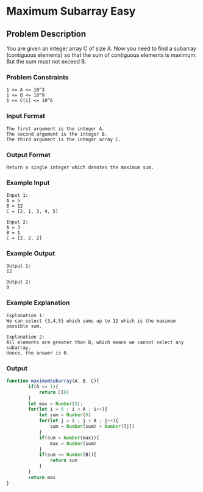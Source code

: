 # Maximum Subarray Easy

## Problem Description
You are given an integer array C of size A. Now you need to find a subarray (contiguous elements) so that the sum of contiguous elements is maximum.
But the sum must not exceed B.

### Problem Constraints
````
1 <= A <= 10^3
1 <= B <= 10^9
1 <= C[i] <= 10^6
````

### Input Format
````
The first argument is the integer A.
The second argument is the integer B.
The third argument is the integer array C.
````

### Output Format
````
Return a single integer which denotes the maximum sum.
````

### Example Input
````
Input 1:
A = 5
B = 12
C = [2, 1, 3, 4, 5]

Input 2:
A = 3
B = 1
C = [2, 2, 2]
````

### Example Output
````
Output 1:
12

Output 2:
0
````

### Example Explanation
````
Explanation 1:
We can select {3,4,5} which sums up to 12 which is the maximum possible sum.

Explanation 2:
All elements are greater than B, which means we cannot select any subarray.
Hence, the answer is 0.
````

### Output

``` javascript showLineNumbers copy filename="JavaScript"
function maximumSubarray(A, B, C){
        if(A == 1){
            return C[0]
        }
        let max = Number(0);
        for(let i = 0 ; i < A ; i++){
            let sum = Number(0)
            for(let j = i ; j < A ; j++){
                sum = Number(sum) + Number([j])
            }
            if(sum > Number(max)){
                max = Number(sum)
            }
            if(sum == Number(B)){
                return sum
            }
        }
        return max
}
```
